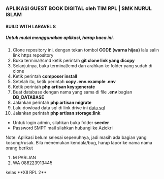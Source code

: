### APLIKASI GUEST BOOK DIGITAL oleh TIM RPL | SMK NURUL ISLAM

#### BUILD WITH LARAVEL 8

##### Untuk mulai menggunakan aplikasi, harap baca ini.
1. Clone repository ini, dengan tekan tombol **CODE (warna hijau)** lalu salin link https repository
2. Buka terminal/cmd ketik perintah **git clone link yang dicopy**
3. Selanjutnya, buka terminal/cmd dan arahkan ke folder yang sudah di clone
4. Ketik perintah **composer install**
5. Setelah itu, ketik perintah **copy .env.example .env**
6. Ketik perintah **php artisan key:generate**
7. Buat database dengan nama yang sama di file **.env** bagian **DB_DATABASE**
8. Jalankan perintah **php artisan migrate**
9. Lalu dowload data sql di link drive ini <a href="https://drive.google.com/drive/folders/1vw5fec0A0D5ptvhmQEEDaJVzzlbE0Xzl"> data sql</a> 
10. Jalankan perintah **php artisan storage:link**

- Untuk login admin, silahkan buka folder **seeder**
- Password SMPT mail silahkan hubungi ke Azickri

Note: Aplikasi belum selesai sepenuhnya, jadi masih ada bagian yang kosong/rusak.
Bila menemukan kendala/bug, harap lapor ke nama nama orang berikut
<ol>
   <li>M PARIJAN</li>
   <li>WA 088223913445</li>
</ol>
kelas **XII RPL 2**
